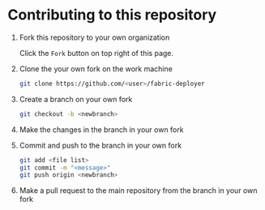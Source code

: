 # Contributing to this repository

1. Fork this repository to your own organization

   Click the `Fork` button on top right of this page.

2. Clone the your own fork on the work machine

   ```bash
   git clone https://github.com/<user>/fabric-deployer
   ```

3. Create a branch on your own fork

   ```bash
   git checkout -b <newbranch>
   ```

4. Make the changes in the branch in your own fork

5. Commit and push to the branch in your own fork

   ```bash
   git add <file list>
   git commit -m "<message>"
   git push origin <newbranch>
   ```

6. Make a pull request to the main repository from the branch in your own fork
